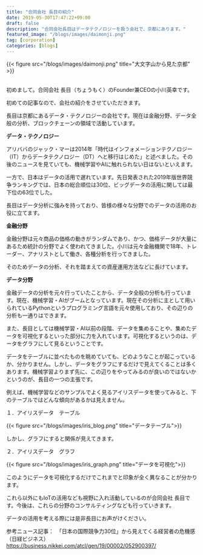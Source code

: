 ```yaml
---
title: "合同会社 長目の紹介"
date: 2019-05-30T17:47:22+09:00
draft: false
description: "合同会社長目はデータテクノロジーを扱う会社で、京都にあります。"
featured_image: "/blogs/images/daimonji.png"
tag: [corporation]
categories: [blogs]
---
```


{{< figure src="/blogs/images/daimonji.png" title="大文字山から見た京都" >}}

<br />
初めまして。合同会社 長目（ちょうもく）のFounder兼CEOの小川英幸です。   
    
初めての記事なので、会社の紹介をさせていただきます。    
      
長目は京都にあるデータ・テクノロジーの会社です。現在は金融分野、データ全般の分析、ブロックチェーンの領域で活動しています。      
      
<b>データ・テクノロジー</b>      
      
アリババのジャック・マーは2014年「時代はインフォメーションテクノロジー（IT）からデータテクノロジー（DT）へと移行はじめた」と述べました。その後のニュースを見ていても、機械学習やAIに触れられない日はないといえます。     
      
一方で、日本はデータの活用で遅れています。先日発表された2019年版世界競争ランキングでは、日本の総合順位は30位、ビッグデータの活用に関しては最下位の63位でした。      
     
長目はデータ分析に強みを持っており、皆様の様々な分野でのデータの活用のお役に立てます。     
      
<b>金融分野</b>      
      
金融分野は元々商品の価格の動きがランダムであり、かつ、価格データが大量にあるため統計の分野でよく使われてきました。小川は元々金融機関で18年、トレーダー、アナリストとして働き、各種分析を行ってきました。     
      
そのためデータの分析、それを踏まえての資産運用方法などに長けています。    
      
<b>データ分野</b>     
       
金融データの分析を元々行っていたことから、データ全般の分析も行っています。現在、機械学習・AIがブームとなっています。現在その分析に主として用いられているPythonというプログラミング言語を元々使用しており、その辺りの分析も一通りはできます。       
       
また、長目としては機械学習・AI以前の段階、データを集めることや、集めたデータを可視化するといった部分に力を入れています。可視化するというのは、データをグラフにして見るということです。      
      
データをテーブルに並べたものを眺めていても、どのようなことが起こっているか、分かりません。しかし、データをグラフにするだけで見えてくることは多くあります。機械学習よりまず先に、この辺りをやってみるのが良いのではないかというのが、長目の一つの主張です。      
      
例えば、機械学習などのサンプルでよく見るアイリスデータを使ってみると、下のテーブルではどんな傾向があるかは見えません。     
      
１．アイリスデータ　テーブル

{{< figure src="/blogs/images/iris_blog.png" title="データテーブル">}}
       
しかし、グラフにすると関係が見えてきます。      
      
２．アイリスデータ　グラフ    
       
{{< figure src="/blogs/images/iris_graph.png" title="データを可視化">}}
       
このようにデータを可視化するだけでこれまでと印象が全く異なることが分かります。     
      
これら以外にもIoTの活用なども視野に入れ活動しているのが合同会社 長目です。今後は、これらの分野のコンサルティングなども行っていきます。    
      
データの活用を考える際には是非長目にお声がけください。     
      
参考ニュース記事：　「日本の国際競争力30位」から見えてくる経営者の危機感（日経ビジネス）     
<a href="https://business.nikkei.com/atcl/gen/19/00002/052900397/">https://business.nikkei.com/atcl/gen/19/00002/052900397/</a>